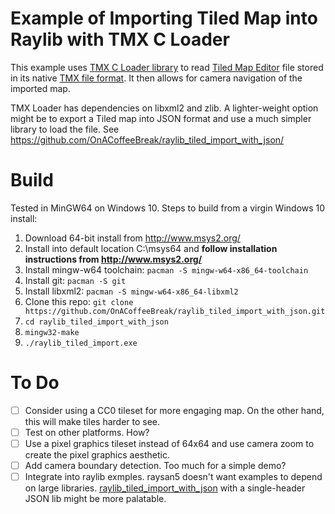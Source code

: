 # Example of Importing Tiled Map into Raylib with TMX C Loader

This example uses [TMX C Loader library](https://github.com/baylej/tmx) to read [Tiled Map Editor](https://www.mapeditor.org/) file stored in its native [TMX file format](https://doc.mapeditor.org/en/stable/reference/tmx-map-format/). It then allows for camera navigation of the imported map.

TMX Loader has dependencies on libxml2 and zlib. A lighter-weight option might be to export a Tiled map into JSON format and use a much simpler library to load the file. See https://github.com/OnACoffeeBreak/raylib_tiled_import_with_json/

# Build

Tested in MinGW64 on Windows 10. Steps to build from a virgin Windows 10 install:

1. Download 64-bit install from http://www.msys2.org/
1. Install into default location C:\msys64 and **follow installation instructions from http://www.msys2.org/**
1. Install mingw-w64 toolchain: ```pacman -S mingw-w64-x86_64-toolchain```
1. Install git: ```pacman -S git```
1. Install libxml2: ```pacman -S mingw-w64-x86_64-libxml2```
1. Clone this repo: ```git clone https://github.com/OnACoffeeBreak/raylib_tiled_import_with_json.git```
1. ```cd raylib_tiled_import_with_json```
1. ```mingw32-make```
1. ```./raylib_tiled_import.exe```

# To Do

- [ ] Consider using a CC0 tileset for more engaging map. On the other hand, this will make tiles harder to see.
- [ ] Test on other platforms. How?
- [ ] Use a pixel graphics tileset instead of 64x64 and use camera zoom to create the pixel graphics aesthetic.
- [ ] Add camera boundary detection. Too much for a simple demo?
- [ ] Integrate into raylib exmples. raysan5 doesn't want examples to depend on large libraries. [raylib_tiled_import_with_json](https://github.com/OnACoffeeBreak/raylib_tiled_import_with_json/) with a single-header JSON lib might be more palatable.
